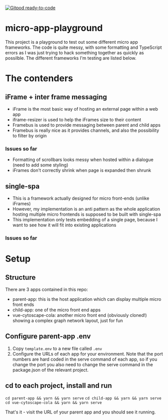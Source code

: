 [![Gitpod ready-to-code](https://img.shields.io/badge/Gitpod-ready--to--code-blue?logo=gitpod)](https://gitpod.io/#https://github.com/MeStrak/iframe-micro-apps)

# micro-app-playground
This project is a playground to test out some different micro app frameworks.
The code is quite messy, with some formatting and TypeScript errors as I was just trying to hack something together as quickly as possilble.
The different frameworks I'm testing are listed below.

# The contenders

## iFrame + inter frame messaging
- iFrame is the most basic way of hosting an external page within a web app
- iframe-resizer is used to help the iFrames size to their content
- Framebus is used to provide messaging between parent and child apps
- Framebus is really nice as it provides channels, and also the possibility to filter by origin

### Issues so far
- Formatting of scrollbars looks messy when hosted within a dialogue (need to add some styling)
- iFrames don't correctly shrink when page is expanded then shrunk

## single-spa
- This is a framework actually designed for micro front-ends (unlike iFrames)
- However, my implementation is an anti pattern as the whole application hosting multiple micro frontends is supposed to be built with single-spa
- This implementation only tests embedding of a single page, because I want to see how it will fit into existing applications

### Issues so far

# Setup

## Structure
There are 3 apps contained in this repo:
- parent-app: this is the host application which can display multiple micro front ends
- child-app: one of the micro front end apps
- vue-cytoscape-cola: another micro front end (obviously cloned!) showing a complex graph network layout, just for fun

## Configure parent-app .env

1. Copy `template.env` to a new file called `.env`
2. Configure the URLs of each app for your environment. Note that the port numbers are hard coded in the serve command of each app, so if you change the port you also need to change the serve command in the package.json of the relevant project.

## cd to each project, install and run
`cd parent-app && yarn && yarn serve`
`cd child-app && yarn && yarn serve`
`cd vue-cytoscape-cola && yarn && yarn serve`

That's it - visit the URL of your parent app and you should see it running.